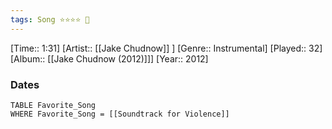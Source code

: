 ```yaml
---
tags: Song ⭐⭐⭐⭐ 💛
---
```

[Time:: 1:31]
[Artist:: [[Jake Chudnow]] ]
[Genre:: Instrumental]
[Played:: 32]
[Album:: [[Jake Chudnow (2012)]]]
[Year:: 2012]
### Dates
````dataview
TABLE Favorite_Song
WHERE Favorite_Song = [[Soundtrack for Violence]]
````